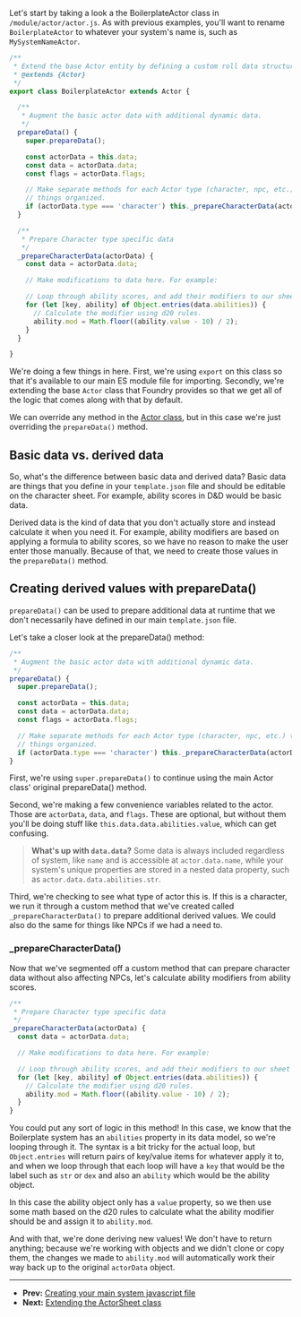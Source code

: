 Let's start by taking a look a the BoilerplateActor class in `/module/actor/actor.js`. As with previous examples, you'll want to rename `BoilerplateActor` to whatever your system's name is, such as `MySystemNameActor`.

<!--- {% raw %} --->

```js
/**
 * Extend the base Actor entity by defining a custom roll data structure which is ideal for the Simple system.
 * @extends {Actor}
 */
export class BoilerplateActor extends Actor {

  /**
   * Augment the basic actor data with additional dynamic data.
   */
  prepareData() {
    super.prepareData();

    const actorData = this.data;
    const data = actorData.data;
    const flags = actorData.flags;

    // Make separate methods for each Actor type (character, npc, etc.) to keep
    // things organized.
    if (actorData.type === 'character') this._prepareCharacterData(actorData);
  }

  /**
   * Prepare Character type specific data
   */
  _prepareCharacterData(actorData) {
    const data = actorData.data;

    // Make modifications to data here. For example:

    // Loop through ability scores, and add their modifiers to our sheet output.
    for (let [key, ability] of Object.entries(data.abilities)) {
      // Calculate the modifier using d20 rules.
      ability.mod = Math.floor((ability.value - 10) / 2);
    }
  }

}
```

<!--- {% endraw %} --->

We're doing a few things in here. First, we're using `export` on this class so that it's available to our main ES module file for importing. Secondly, we're extending the base `Actor` class that Foundry provides so that we get all of the logic that comes along with that by default.

We can override any method in the [Actor class](https://foundryvtt.com/api/Actor.html), but in this case we're just overriding the `prepareData()` method.

## Basic data vs. derived data

So, what's the difference between basic data and derived data? Basic data are things that you define in your `template.json` file and should be editable on the character sheet. For example, ability scores in D&D would be basic data.

Derived data is the kind of data that you don't actually store and instead calculate it when you need it. For example, ability modifiers are based on applying a formula to ability scores, so we have no reason to make the user enter those manually. Because of that, we need to create those values in the `prepareData()` method.

## Creating derived values with prepareData()

`prepareData()` can be used to prepare additional data at runtime that we don't necessarily have defined in our main `template.json` file.

Let's take a closer look at the prepareData() method:

<!--- {% raw %} --->

```js
/**
 * Augment the basic actor data with additional dynamic data.
 */
prepareData() {
  super.prepareData();

  const actorData = this.data;
  const data = actorData.data;
  const flags = actorData.flags;

  // Make separate methods for each Actor type (character, npc, etc.) to keep
  // things organized.
  if (actorData.type === 'character') this._prepareCharacterData(actorData);
}
```

<!--- {% endraw %} --->

First, we're using `super.prepareData()` to continue using the main Actor class' original prepareData() method.

Second, we're making a few convenience variables related to the actor. Those are `actorData`, `data`, and `flags`. These are optional, but without them you'll be doing stuff like `this.data.data.abilities.value`, which can get confusing.

> **What's up with `data.data`?**
> Some data is always included regardless of system, like `name` and is accessible at `actor.data.name`, while your system's unique properties are stored in a nested data property, such as `actor.data.data.abilities.str`.

Third, we're checking to see what type of actor this is. If this is a character, we run it through a custom method that we've created called `_prepareCharacterData()` to prepare additional derived values. We could also do the same for things like NPCs if we had a need to.

### _prepareCharacterData()

Now that we've segmented off a custom method that can prepare character data without also affecting NPCs, let's calculate ability modifiers from ability scores.

<!--- {% raw %} --->

```js
/**
 * Prepare Character type specific data
 */
_prepareCharacterData(actorData) {
  const data = actorData.data;

  // Make modifications to data here. For example:

  // Loop through ability scores, and add their modifiers to our sheet output.
  for (let [key, ability] of Object.entries(data.abilities)) {
    // Calculate the modifier using d20 rules.
    ability.mod = Math.floor((ability.value - 10) / 2);
  }
}
```

<!--- {% endraw %} --->

You could put any sort of logic in this method! In this case, we know that the Boilerplate system has an `abilities` property in its data model, so we're looping through it. The syntax is a bit tricky for the actual loop, but `Object.entries` will return pairs of key/value items for whatever apply it to, and when we loop through that each loop will have a `key` that would be the label such as `str` or `dex` and also an `ability` which would be the ability object.

In this case the ability object only has a `value` property, so we then use some math based on the d20 rules to calculate what the ability modifier should be and assign it to `ability.mod`.

And with that, we're done deriving new values! We don't have to return anything; because we're working with objects and we didn't clone or copy them, the changes we made to `ability.mod` will automatically work their way back up to the original `actorData` object.

---

- **Prev:** [Creating your main system javascript file](https://foundry-vtt-community.github.io/wiki/SD05-Creating-your-main-JS-file)
- **Next:** [Extending the ActorSheet class](https://foundry-vtt-community.github.io/wiki/SD07-Extending-ActorSheet-class)